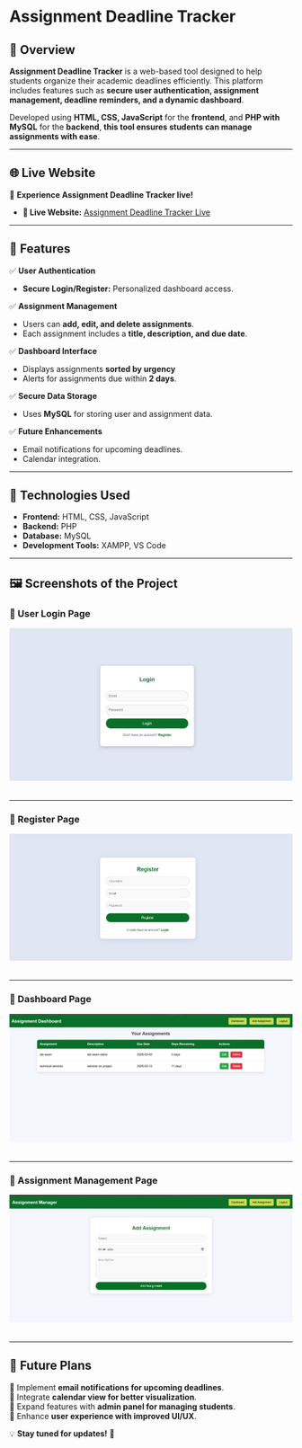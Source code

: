 # Assignment Deadline Tracker

## 📌 Overview
**Assignment Deadline Tracker** is a web-based tool designed to help students organize their academic deadlines efficiently. This platform includes features such as **secure user authentication, assignment management, deadline reminders, and a dynamic dashboard**.

Developed using **HTML, CSS, JavaScript** for the **frontend**, and **PHP with MySQL** for the **backend**, **this tool ensures students can manage assignments with ease**.
<br>

---
## 🌐 Live Website
🚀 **Experience Assignment Deadline Tracker live!**
- **🔗 Live Website:** [Assignment Deadline Tracker Live](http://tasktracker.my-style.in/)

---

## 🎯 Features
✅ **User Authentication**
- **Secure Login/Register:** Personalized dashboard access.

✅ **Assignment Management**
- Users can **add, edit, and delete assignments**.
- Each assignment includes a **title, description, and due date**.

✅ **Dashboard Interface**
- Displays assignments **sorted by urgency**
- Alerts for assignments due within **2 days**.

✅ **Secure Data Storage**
- Uses **MySQL** for storing user and assignment data.

✅ **Future Enhancements**
- Email notifications for upcoming deadlines.
- Calendar integration.

---

## 🔧 Technologies Used
- **Frontend:** HTML, CSS, JavaScript  
- **Backend:** PHP  
- **Database:** MySQL  
- **Development Tools:** XAMPP, VS Code  

---

## 🖼️ Screenshots of the Project
### 📌 User Login Page
![User Login](https://github.com/PoreddyUshasree/Assignment-Deadline-Tracker/blob/main/images/login_page.png)
<br><br>

---
### 📌 Register Page
![Register](https://github.com/PoreddyUshasree/Assignment-Deadline-Tracker/blob/main/images/register_page.png)
<br><br>

---
### 📌 Dashboard Page
![Dashboard](https://github.com/PoreddyUshasree/Assignment-Deadline-Tracker/blob/main/images/dashboard_page.png) 
<br><br>

---
### 📌 Assignment Management Page
![Assignment Management](https://github.com/PoreddyUshasree/Assignment-Deadline-Tracker/blob/main/images/add_assignment_page.png) 
<br><br>

---

## 🚀 Future Plans
🔹 Implement **email notifications for upcoming deadlines**.  
🔹 Integrate **calendar view for better visualization**.  
🔹 Expand features with **admin panel for managing students**.  
🔹 Enhance **user experience with improved UI/UX**.  

💡 **Stay tuned for updates!** 🎉

